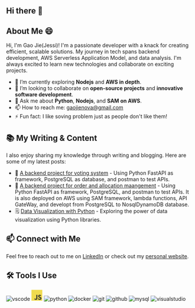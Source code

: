 ## Hi there 👋

<!--
**Gao-tech/Gao-tech** is a ✨ _special_ ✨ repository because its `README.md` (this file) appears on your GitHub profile.

Here are some ideas to get you started:

- 🔭 I’m currently working on ...
- 🌱 I’m currently learning ...
- 👯 I’m looking to collaborate on ...
- 🤔 I’m looking for help with ...
- 💬 Ask me about ...
- 📫 How to reach me: ...
- 😄 Pronouns: ...
- ⚡ Fun fact: ...
-->

## About Me 😄

Hi, I'm Gao Jie(Jessi)! I'm a passionate developer with a knack for creating efficient, scalable solutions. My journey in tech spans backend development, AWS Serverless Application Model, and data analysis. I'm always excited to learn new technologies and collaborate on exciting projects.

- 🌱 I’m currently exploring **Nodejs** and **AWS in depth**.
- 🤝 I’m looking to collaborate on **open-source projects** and **innovative software development**.
- 💬 Ask me about **Python**, **Nodejs**, and **SAM on AWS**.
- 📫 How to reach me: [gaojienova@gmail.com](gaojienovab@gmail.com)
- ⚡ Fun fact: I like soving problem just as people don't like them!

## 📚 My Writing & Content

I also enjoy sharing my knowledge through writing and blogging. Here are some of my latest posts:

- 📝 [A backend project for voting system](https://github.com/Gao-tech/voting_app_fastapi) - Using Python FastAPI as framework, PostgreSQL as database, and postman to test APIs.
- 📖 [A backend project for order and allocation maangement](https://github.com/Gao-tech/order_inventory_fastapi) - Using Python FastAPI as framework, PostgreSQL, and postman to test APIs. It is also deployed on AWS using SAM framework, lambda functions, API GateWay, and developt from PostgreSQL to NosqlDynamoDB database.
- 🗒️ [Data Visualization with Python](https://medium.com/@silentBob/data-visualization-with-python) - Exploring the power of data visualization using Python libraries.

## 📫 Connect with Me

Feel free to reach out to me on [LinkedIn](https://www.linkedin.com/in/10gaojie01/) or check out my [personal website](https://silentbob.dev).

## 🛠️ Tools I Use

<p align="left">
<img src="https://cdn.jsdelivr.net/gh/devicons/devicon/icons/vscode/vscode-original.svg" alt="vscode" width="30" height="30"/>
<img src="https://raw.githubusercontent.com/devicons/devicon/master/icons/javascript/javascript-original.svg" alt="javascript" width="30" height="30" />
<iimg src="https://cdn.jsdelivr.net/gh/devicons/devicon@latest/icons/amazonwebservices/amazonwebservices-original-wordmark.svg" alt="react" width="30" height="30" />
<img src="https://cdn.jsdelivr.net/gh/devicons/devicon/icons/python/python-original.svg" alt="python" width="30" height="30"/>
<img src="https://cdn.jsdelivr.net/gh/devicons/devicon/icons/docker/docker-original.svg" alt="docker" width="30" height="30"/>
<img src="https://cdn.jsdelivr.net/gh/devicons/devicon/icons/git/git-original.svg" alt="git" width="30" height="30"/>
<img src="https://cdn.jsdelivr.net/gh/devicons/devicon/icons/github/github-original-wordmark.svg" alt="github" width="30" height="30"/>
<img src="https://cdn.jsdelivr.net/gh/devicons/devicon/icons/mysql/mysql-original-wordmark.svg" alt="mysql" width="30" height="30"/>
<img src="https://cdn.jsdelivr.net/gh/devicons/devicon/icons/visualstudio/visualstudio-plain.svg" alt="visualstudio" width="30" height="30"/>
</p>
